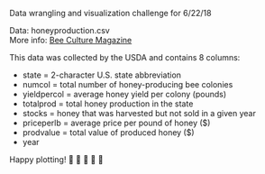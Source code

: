 Data wrangling and visualization challenge for 6/22/18

Data: honeyproduction.csv   
More info: [Bee Culture Magazine](http://www.beeculture.com/u-s-honey-industry-report-2016/)
  
This data was collected by the USDA and contains 8 columns:  
* state = 2-character U.S. state abbreviation  
* numcol = total number of honey-producing bee colonies  
* yieldpercol = average honey yield per colony (pounds)  
* totalprod = total honey production in the state  
* stocks = honey that was harvested but not sold in a given year  
* priceperlb = average price per pound of honey ($)  
* prodvalue = total value of produced honey ($)  
* year  
  
Happy plotting! :honeybee: :honey_pot: :honeybee: :honey_pot: :honeybee: 